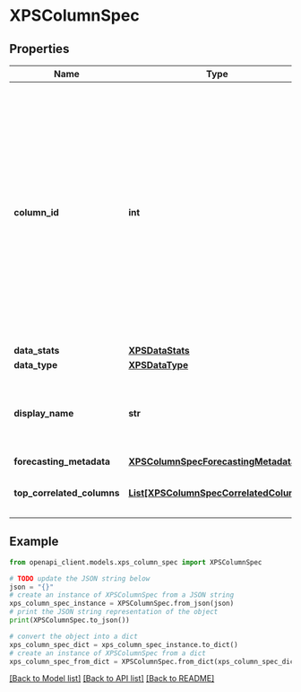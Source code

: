 # XPSColumnSpec


## Properties

Name | Type | Description | Notes
------------ | ------------- | ------------- | -------------
**column_id** | **int** | The unique id of the column. When Preprocess, the Tables BE will popuate the order id of the column, which reflects the order of the column inside the table, i.e. 0 means the first column in the table, N-1 means the last column. AutoML BE will persist this order id in Spanner and set the order id here when calling RefreshTablesStats and Train. Note: it&#39;s different than the column_spec_id that is generated in AutoML BE. | [optional] 
**data_stats** | [**XPSDataStats**](XPSDataStats.md) |  | [optional] 
**data_type** | [**XPSDataType**](XPSDataType.md) |  | [optional] 
**display_name** | **str** | The display name of the column. It&#39;s outputed in Preprocess and a required input for RefreshTablesStats and Train. | [optional] 
**forecasting_metadata** | [**XPSColumnSpecForecastingMetadata**](XPSColumnSpecForecastingMetadata.md) |  | [optional] 
**top_correlated_columns** | [**List[XPSColumnSpecCorrelatedColumn]**](XPSColumnSpecCorrelatedColumn.md) | It&#39;s outputed in RefreshTablesStats, and a required input in Train. | [optional] 

## Example

```python
from openapi_client.models.xps_column_spec import XPSColumnSpec

# TODO update the JSON string below
json = "{}"
# create an instance of XPSColumnSpec from a JSON string
xps_column_spec_instance = XPSColumnSpec.from_json(json)
# print the JSON string representation of the object
print(XPSColumnSpec.to_json())

# convert the object into a dict
xps_column_spec_dict = xps_column_spec_instance.to_dict()
# create an instance of XPSColumnSpec from a dict
xps_column_spec_from_dict = XPSColumnSpec.from_dict(xps_column_spec_dict)
```
[[Back to Model list]](../README.md#documentation-for-models) [[Back to API list]](../README.md#documentation-for-api-endpoints) [[Back to README]](../README.md)


